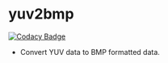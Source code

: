 # yuv2bmp

[![Codacy Badge](https://api.codacy.com/project/badge/Grade/df47d81b121a4ccfb0263c525cdf7bfa)](https://www.codacy.com/app/morrowind/yuv2bmp?utm_source=github.com&amp;utm_medium=referral&amp;utm_content=morrowind/yuv2bmp&amp;utm_campaign=Badge_Grade)

*  Convert YUV data to BMP formatted data.
